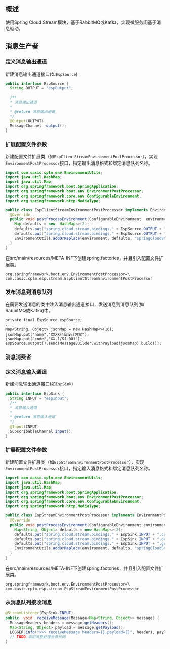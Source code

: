 ## 概述
使用Spring Cloud Stream模块，基于RabbitMQ或Kafka，实现微服务间基于消息驱动。
## 消息生产者
### 定义消息输出通道
新建消息输出通道接口(如`EspSource`)
```java
public interface EspSource {
  String OUTPUT = "espOutput";

  /**
  * 消息输出通道
  *
  * @return 消息输出通道
  */
  @Output(OUTPUT)
  MessageChannel  output();
}
```
### 扩展配置文件参数
新建配置文件扩展类（如`EspClientStreamEnvironmentPostProcessor`），实现`EnvironmentPostProcessor`接口，指定输出消息格式和绑定消息队列名称。
```java
import com.casic.cplm.env.EnvironmentUtils;
import java.util.HashMap;
import java.util.Map;
import org.springframework.boot.SpringApplication;
import org.springframework.boot.env.EnvironmentPostProcessor;
import org.springframework.core.env.ConfigurableEnvironment;
import org.springframework.http.MediaType;

public class EspClientStreamEnvironmentPostProcessor implements EnvironmentPostProcessor {
  @Override
  public void postProcessEnvironment(ConfigurableEnvironment  environment, SpringApplication  application) {
    Map defaults = new  HashMap<>(2);
    defaults.put("spring.cloud.stream.bindings." + EspSource.OUTPUT + ".content-type",MediaType.APPLICATION_JSON_VALUE);
    defaults.put("spring.cloud.stream.bindings." + EspSource.OUTPUT + ".destination", "espTopic");
    EnvironmentUtils.addOrReplace(environment, defaults, "springCloudStreamCustomProperties");
  }
}
```
在src/main/resources/META-INF下创建spring.factories，并且引入配置文件扩展类。
```
org.springframework.boot.env.EnvironmentPostProcessor=\
com.casic.cplm.esp.stream.EspClientStreamEnvironmentPostProcessor
```
### 发布消息到消息队列
在需要发送消息的类中注入消息输出通道接口，发送消息到消息队列(如RabbitMQ或Kafka)中。
```
private final EspSource espSource;
...
Map<String, Object> jsonMap = new HashMap<>(16);
jsonMap.put("name","XXXX产品设计方案");
jsonMap.put("code","XX-1/SJ-001");
espSource.output().send(MessageBuilder.withPayload(jsonMap).build());
```

### 消息消费者
### 定义消息输入通道
新建消息输出通道接口(如`EspSink`)
```java
public interface EspSink {
  String INPUT = "espInput";
  /**
  * 消息输入通道
  *
  * @return 消息输入通道
  */
  @Input(INPUT)
  SubscribableChannel input();
}
```

### 扩展配置文件参数
新建配置文件扩展类（如`EspStreamEnvironmentPostProcessor`），实现`EnvironmentPostProcessor`接口，指定输入消息格式和绑定消息队列名称。
```java
import com.casic.cplm.env.EnvironmentUtils;
import java.util.HashMap;
import java.util.Map;
import org.springframework.boot.SpringApplication;
import org.springframework.boot.env.EnvironmentPostProcessor;
import org.springframework.core.env.ConfigurableEnvironment;
import org.springframework.http.MediaType;

public class EspStreamEnvironmentPostProcessor implements EnvironmentPostProcessor {
  @Override
  public void postProcessEnvironment(ConfigurableEnvironment environment, SpringApplication application) {
    Map<String, Object> defaults = new HashMap<>(2);
    defaults.put("spring.cloud.stream.bindings." + EspSink.INPUT + ".content-type", MediaType.APPLICATION_JSON_VALUE);
    defaults.put("spring.cloud.stream.bindings." + EspSink.INPUT + ".destination", "espTopic");
    defaults.put("spring.cloud.stream.bindings." + EspSink.INPUT + ".group", "EspTopicGroup");
    EnvironmentUtils.addOrReplace(environment, defaults, "springCloudStreamCustomProperties");
  }
}
```
在src/main/resources/META-INF下创建spring.factories，并且引入配置文件扩展类。
```
org.springframework.boot.env.EnvironmentPostProcessor=\
com.casic.cplm.esp.stream.EspStreamEnvironmentPostProcessor
```
### 从消息队列接收消息
```java
@StreamListener(EspSink.INPUT)
public  void  receiveMessage(Message<Map<String, Object>> message) {
  MessageHeaders headers = message.getHeaders();
  Map<String, Object> payload = message.getPayload();
  LOGGER.info(">>> receiveMessage headers={},payload={}", headers, payload);
  // TODO 添加消息处理业务代码
}
```